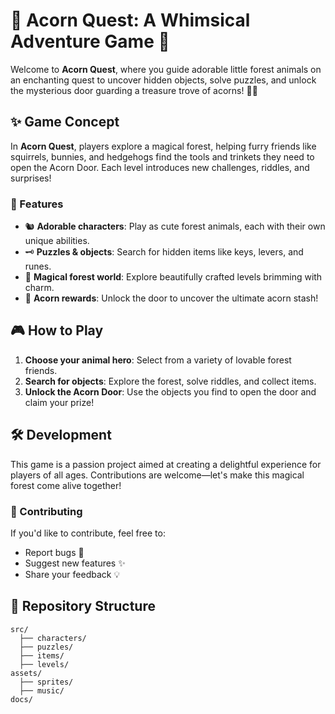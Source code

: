 # 🐾 Acorn Quest: A Whimsical Adventure Game 🐾

Welcome to **Acorn Quest**, where you guide adorable little forest animals on an enchanting quest to uncover hidden objects, solve puzzles, and unlock the mysterious door guarding a treasure trove of acorns! 🍂🌰

## ✨ Game Concept
In **Acorn Quest**, players explore a magical forest, helping furry friends like squirrels, bunnies, and hedgehogs find the tools and trinkets they need to open the Acorn Door. Each level introduces new challenges, riddles, and surprises!

### 🌟 Features
- 🐿️ **Adorable characters**: Play as cute forest animals, each with their own unique abilities.
- 🗝️ **Puzzles & objects**: Search for hidden items like keys, levers, and runes.
- 🌳 **Magical forest world**: Explore beautifully crafted levels brimming with charm.
- 🎉 **Acorn rewards**: Unlock the door to uncover the ultimate acorn stash!

## 🎮 How to Play
1. **Choose your animal hero**: Select from a variety of lovable forest friends.
2. **Search for objects**: Explore the forest, solve riddles, and collect items.
3. **Unlock the Acorn Door**: Use the objects you find to open the door and claim your prize!

## 🛠️ Development
This game is a passion project aimed at creating a delightful experience for players of all ages. Contributions are welcome—let's make this magical forest come alive together!

### 🤝 Contributing
If you'd like to contribute, feel free to:
- Report bugs 🐞
- Suggest new features ✨
- Share your feedback 💡

## 📂 Repository Structure
```plaintext
src/
  ├── characters/
  ├── puzzles/
  ├── items/
  ├── levels/
assets/
  ├── sprites/
  ├── music/
docs/
